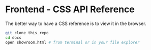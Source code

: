# Frontend - CSS API Reference

The better way to have a CSS reference is to view it in the browser.

```bash
git clone this_repo
cd docs
open showroom.html # from terminal or in your file explorer
```
